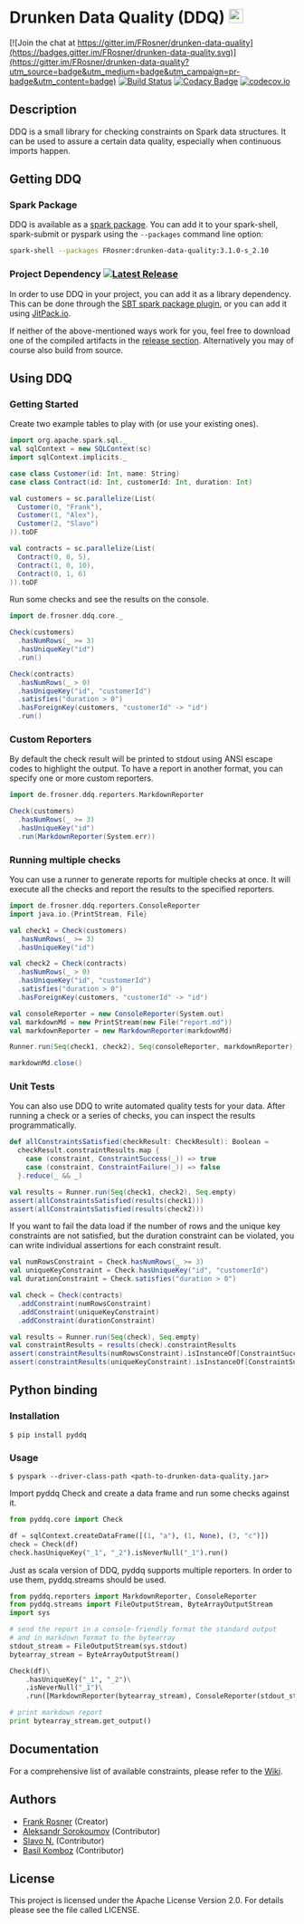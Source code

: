 # Drunken Data Quality (DDQ) <img src="https://raw.githubusercontent.com/FRosner/drunken-data-quality/master/logo/DDQ_small.png" alt="Logo" height="25">

[![Join the chat at https://gitter.im/FRosner/drunken-data-quality](https://badges.gitter.im/FRosner/drunken-data-quality.svg)](https://gitter.im/FRosner/drunken-data-quality?utm_source=badge&utm_medium=badge&utm_campaign=pr-badge&utm_content=badge) [![Build Status](https://travis-ci.org/FRosner/drunken-data-quality.svg?branch=master)](https://travis-ci.org/FRosner/drunken-data-quality) [![Codacy Badge](https://api.codacy.com/project/badge/grade/b738700bad0a4b6da14e06c0dd508a21)](https://www.codacy.com/app/frank_7/drunken-data-quality) [![codecov.io](https://codecov.io/github/FRosner/drunken-data-quality/coverage.svg?branch=master)](https://codecov.io/github/FRosner/drunken-data-quality?branch=master)

## Description

DDQ is a small library for checking constraints on Spark data structures. It can be used to assure a certain data quality, especially when continuous imports happen.

## Getting DDQ

### Spark Package

DDQ is available as a [spark package](http://spark-packages.org/package/FRosner/drunken-data-quality). You can add it to your spark-shell, spark-submit or pyspark using the `--packages` command line option:

```sh
spark-shell --packages FRosner:drunken-data-quality:3.1.0-s_2.10
```

### Project Dependency [![Latest Release](https://img.shields.io/github/tag/FRosner/drunken-data-quality.svg?label=JitPack)](https://jitpack.io/#FRosner/drunken-data-quality)

In order to use DDQ in your project, you can add it as a library dependency. This can be done through the [SBT spark package plugin](https://github.com/databricks/sbt-spark-package), or you can add it using [JitPack.io](https://jitpack.io/#FRosner/drunken-data-quality).

If neither of the above-mentioned ways work for you, feel free to download one of the compiled artifacts in the [release section](https://github.com/FRosner/drunken-data-quality/releases). Alternatively you may of course also build from source.

## Using DDQ

### Getting Started

Create two example tables to play with (or use your existing ones).

```scala
import org.apache.spark.sql._
val sqlContext = new SQLContext(sc)
import sqlContext.implicits._

case class Customer(id: Int, name: String)
case class Contract(id: Int, customerId: Int, duration: Int)

val customers = sc.parallelize(List(
  Customer(0, "Frank"),
  Customer(1, "Alex"),
  Customer(2, "Slavo")
)).toDF

val contracts = sc.parallelize(List(
  Contract(0, 0, 5),
  Contract(1, 0, 10),
  Contract(0, 1, 6)
)).toDF
```

Run some checks and see the results on the console.

```scala
import de.frosner.ddq.core._

Check(customers)
  .hasNumRows(_ >= 3)
  .hasUniqueKey("id")
  .run()

Check(contracts)
  .hasNumRows(_ > 0)
  .hasUniqueKey("id", "customerId")
  .satisfies("duration > 0")
  .hasForeignKey(customers, "customerId" -> "id")
  .run()
```

### Custom Reporters

By default the check result will be printed to stdout using ANSI escape codes to highlight the output. To have a report in another format, you can specify one or more custom reporters.

```scala
import de.frosner.ddq.reporters.MarkdownReporter

Check(customers)
  .hasNumRows(_ >= 3)
  .hasUniqueKey("id")
  .run(MarkdownReporter(System.err))
```

### Running multiple checks

You can use a runner to generate reports for multiple checks at once. It will execute all the checks and report the results to the specified reporters.

```scala
import de.frosner.ddq.reporters.ConsoleReporter
import java.io.{PrintStream, File}

val check1 = Check(customers)
  .hasNumRows(_ >= 3)
  .hasUniqueKey("id")

val check2 = Check(contracts)
  .hasNumRows(_ > 0)
  .hasUniqueKey("id", "customerId")
  .satisfies("duration > 0")
  .hasForeignKey(customers, "customerId" -> "id")

val consoleReporter = new ConsoleReporter(System.out)
val markdownMd = new PrintStream(new File("report.md"))
val markdownReporter = new MarkdownReporter(markdownMd)

Runner.run(Seq(check1, check2), Seq(consoleReporter, markdownReporter))

markdownMd.close()
```

### Unit Tests

You can also use DDQ to write automated quality tests for your data. After running a check or a series of checks, you can inspect the results programmatically.

```scala
def allConstraintsSatisfied(checkResult: CheckResult): Boolean =
  checkResult.constraintResults.map {
    case (constraint, ConstraintSuccess(_)) => true
    case (constraint, ConstraintFailure(_)) => false
  }.reduce(_ && _)

val results = Runner.run(Seq(check1, check2), Seq.empty)
assert(allConstraintsSatisfied(results(check1)))
assert(allConstraintsSatisfied(results(check2)))
```

If you want to fail the data load if the number of rows and the unique key constraints are not satisfied, but the duration constraint can be violated, you can write individual assertions for each constraint result.

```scala
val numRowsConstraint = Check.hasNumRows(_ >= 3)
val uniqueKeyConstraint = Check.hasUniqueKey("id", "customerId")
val durationConstraint = Check.satisfies("duration > 0")

val check = Check(contracts)
  .addConstraint(numRowsConstraint)
  .addConstraint(uniqueKeyConstraint)
  .addConstraint(durationConstraint)

val results = Runner.run(Seq(check), Seq.empty)
val constraintResults = results(check).constraintResults
assert(constraintResults(numRowsConstraint).isInstanceOf[ConstraintSuccess])
assert(constraintResults(uniqueKeyConstraint).isInstanceOf[ConstraintSuccess])
```

## Python binding

### Installation

`$ pip install pyddq`

### Usage

`$ pyspark --driver-class-path <path-to-drunken-data-quality.jar>`

Import pyddq Check and create a data frame and run some checks against it.
```Python
from pyddq.core import Check

df = sqlContext.createDataFrame([(1, "a"), (1, None), (3, "c")])
check = Check(df)
check.hasUniqueKey("_1", "_2").isNeverNull("_1").run()
```

Just as scala version of DDQ, pyddq supports multiple reporters. In order to use
them, pyddq.streams should be used.

```Python
from pyddq.reporters import MarkdownReporter, ConsoleReporter
from pyddq.streams import FileOutputStream, ByteArrayOutputStream
import sys

# send the report in a console-friendly format the standard output
# and in markdown format to the bytearray
stdout_stream = FileOutputStream(sys.stdout)
bytearray_stream = ByteArrayOutputStream()

Check(df)\
    .hasUniqueKey("_1", "_2")\
    .isNeverNull("_1")\
    .run([MarkdownReporter(bytearray_stream), ConsoleReporter(stdout_stream)])

# print markdown report
print bytearray_stream.get_output()
```


## Documentation

For a comprehensive list of available constraints, please refer to the [Wiki](https://github.com/FRosner/drunken-data-quality/wiki).

## Authors

- [Frank Rosner](https://github.com/FRosner) (Creator)
- [Aleksandr Sorokoumov](https://github.com/Gerrrr) (Contributor)
- [Slavo N.](https://github.com/mfsny) (Contributor)
- [Basil Komboz](https://github.com/bkomboz) (Contributor)

## License

This project is licensed under the Apache License Version 2.0. For details please see the file called LICENSE.
